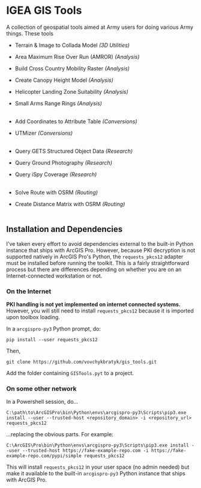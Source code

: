 # IGEA GIS Tools

A collection of geospatial tools aimed at Army users for doing various Army things.  These tools 


* Terrain & Image to Collada Model _(3D Utilities)_

* Area Maximum Rise Over Run (AMROR) _(Analysis)_<br/>
* Build Cross Country Mobility Raster _(Analysis)_<br/>
* Create Canopy Height Model _(Analysis)_<br/>
* Helicopter Landing Zone Suitability _(Analysis)_<br/>
* Small Arms Range Rings _(Analysis)_<br/><br/>
* Add Coordinates to Attribute Table _(Conversions)_<br/>
* UTMizer _(Conversions)_<br/><br/>
* Query GETS Structured Object Data _(Research)_<br/>
* Query Ground Photography _(Research)_<br/>
* Query iSpy Coverage _(Research)_<br/><br/>
* Solve Route with OSRM _(Routing)_<br/>
* Create Distance Matrix with OSRM _(Routing)_<br/><br/>




## Installation and Dependencies

I've taken every effort to avoid dependencies external to the built-in Python instance that ships with ArcGIS Pro.  However, because PKI decryption is not supported natively in ArcGIS Pro's Python, the `requests_pkcs12` adapter must be installed before running the toolkit.  This is a fairly straightforward process but there are differences depending on whether you are on an Internet-connected workstation or not.


### On the Internet ###
**PKI handling is not yet implemented on internet connected systems.**  However, you will still need to install `requests_pkcs12` because it is imported upon toolbox loading.

In a `arcgispro-py3` Python prompt, do:

`pip install --user requests_pkcs12`

Then,

`git clone https://github.com/vovchykbratyk/gis_tools.git`

Add the folder containing `GISTools.pyt` to a project.

### On some other network ###

In a Powershell session, do...

`C:\path\to\ArcGISPro\bin\Python\envs\arcgispro-py3\Scripts\pip3.exe install --user --trusted-host <repository_domain> -i <repository_url> requests_pkcs12`

...replacing the obvious parts.  For example:

`C:\ArcGIS\Pro\bin\Python\envs\arcgispro-py3\Scripts\pip3.exe install --user --trusted-host https://fake-example-repo.com -i https://fake-example-repo.com/pypi/simple requests_pkcs12`

This will install `requests_pkcs12` in your user space (no admin needed) but make it available to the built-in `arcgispro-py3` Python instance that ships with ArcGIS Pro.